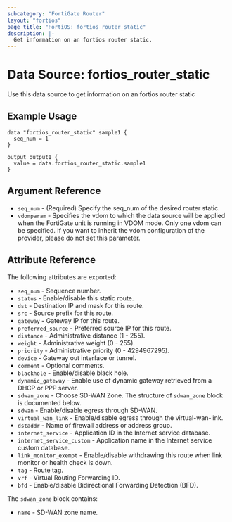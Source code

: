 ```yaml
---
subcategory: "FortiGate Router"
layout: "fortios"
page_title: "FortiOS: fortios_router_static"
description: |-
  Get information on an fortios router static.
---
```


# Data Source: fortios_router_static
Use this data source to get information on an fortios router static

## Example Usage

```hcl
data "fortios_router_static" sample1 {
  seq_num = 1
}

output output1 {
  value = data.fortios_router_static.sample1
}
```

## Argument Reference

* `seq_num` - (Required) Specify the seq_num of the desired router static.
* `vdomparam` - Specifies the vdom to which the data source will be applied when the FortiGate unit is running in VDOM mode. Only one vdom can be specified. If you want to inherit the vdom configuration of the provider, please do not set this parameter.


## Attribute Reference

The following attributes are exported:

* `seq_num` - Sequence number.
* `status` - Enable/disable this static route.
* `dst` - Destination IP and mask for this route.
* `src` - Source prefix for this route.
* `gateway` - Gateway IP for this route.
* `preferred_source` - Preferred source IP for this route.
* `distance` - Administrative distance (1 - 255).
* `weight` - Administrative weight (0 - 255).
* `priority` - Administrative priority (0 - 4294967295).
* `device` - Gateway out interface or tunnel.
* `comment` - Optional comments.
* `blackhole` - Enable/disable black hole.
* `dynamic_gateway` - Enable use of dynamic gateway retrieved from a DHCP or PPP server.
* `sdwan_zone` - Choose SD-WAN Zone. The structure of `sdwan_zone` block is documented below.
* `sdwan` - Enable/disable egress through SD-WAN.
* `virtual_wan_link` - Enable/disable egress through the virtual-wan-link.
* `dstaddr` - Name of firewall address or address group.
* `internet_service` - Application ID in the Internet service database.
* `internet_service_custom` - Application name in the Internet service custom database.
* `link_monitor_exempt` - Enable/disable withdrawing this route when link monitor or health check is down.
* `tag` - Route tag.
* `vrf` - Virtual Routing Forwarding ID.
* `bfd` - Enable/disable Bidirectional Forwarding Detection (BFD).

The `sdwan_zone` block contains:

* `name` - SD-WAN zone name.

